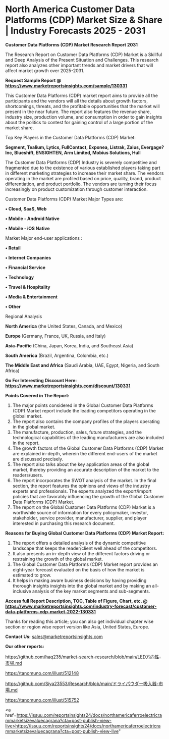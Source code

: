 # North America Customer Data Platforms  (CDP) Market Size & Share | Industry Forecasts 2025 - 2031

<strong>Customer Data Platforms  (CDP) Market Research Report 2031</strong>

The Research Report on Customer Data Platforms  (CDP) Market is a Skillful and Deep Analysis of the Present Situation and Challenges. This research report also analyzes other important trends and market drivers that will affect market growth over 2025-2031.

<strong>Request Sample Report @ <a href=https://www.marketreportsinsights.com/sample/130331>https://www.marketreportsinsights.com/sample/130331</a></strong>

This Customer Data Platforms  (CDP) market report aims to provide all the participants and the vendors will all the details about growth factors, shortcomings, threats, and the profitable opportunities that the market will present in the near future. The report also features the revenue share, industry size, production volume, and consumption in order to gain insights about the politics to contest for gaining control of a large portion of the market share.

Top Key Players in the Customer Data Platforms  (CDP) Market:

<strong>Segment, Tealium, Lytics, FullContact, Exponea, Listrak, Zaius, Evergage?Inc, Blueshift, ENSIGHTEN, Arm Limited, Mobius Solutions, Hull</strong>

The Customer Data Platforms  (CDP) Industry is severely competitive and fragmented due to the existence of various established players taking part in different marketing strategies to increase their market share. The vendors operating in the market are profiled based on price, quality, brand, product differentiation, and product portfolio. The vendors are turning their focus increasingly on product customization through customer interaction.

Customer Data Platforms  (CDP) Market Major Types are:

<strong>• Cloud, SaaS, Web

• Mobile - Android Native

• Mobile - iOS Native</strong>

Market Major end-user applications :

<strong>• Retail

• Internet Companies

• Financial Service

• Technology

• Travel & Hospitality

• Media & Entertainment

• Other</strong>

Regional Analysis

</u><strong><b>North America</b></strong> (the United States, Canada, and Mexico)

<strong><b>Europe </b></strong>(Germany, France, UK, Russia, and Italy)

<strong><b>Asia-Pacific</b></strong> (China, Japan, Korea, India, and Southeast Asia)

<strong><b>South America</b></strong> (Brazil, Argentina, Colombia, etc.)

<strong><b>The Middle East and Africa</b></strong> (Saudi Arabia, UAE, Egypt, Nigeria, and South Africa)

<strong>Go For Interesting Discount Here: <a href=https://www.marketreportsinsights.com/discount/130331>https://www.marketreportsinsights.com/discount/130331</a></strong>

<strong>Points Covered in The Report:</strong>
<ol>
  <li>The major points considered in the Global Customer Data Platforms  (CDP) Market report include the leading competitors operating in the global market.</li>
  <li>The report also contains the company profiles of the players operating in the global market.</li>
  <li>The manufacture, production, sales, future strategies, and the technological capabilities of the leading manufacturers are also included in the report.</li>
  <li>The growth factors of the Global Customer Data Platforms  (CDP) Market are explained in-depth, wherein the different end-users of the market are discussed precisely.</li>
  <li>The report also talks about the key application areas of the global market, thereby providing an accurate description of the market to the readers/users.</li>
  <li>The report incorporates the SWOT analysis of the market. In the final section, the report features the opinions and views of the industry experts and professionals. The experts analyzed the export/import policies that are favorably influencing the growth of the Global Customer Data Platforms  (CDP) Market.</li>
  <li>The report on the Global Customer Data Platforms  (CDP) Market is a worthwhile source of information for every policymaker, investor, stakeholder, service provider, manufacturer, supplier, and player interested in purchasing this research document.</li>
</ol>
<strong>Reasons for Buying Global Customer Data Platforms  (CDP) Market Report:</strong>

<ol>
  <li>The report offers a detailed analysis of the dynamic competitive landscape that keeps the reader/client well ahead of the competitors.</li>
  <li>It also presents an in-depth view of the different factors driving or restraining the growth of the global market.</li>
  <li>The Global Customer Data Platforms  (CDP) Market report provides an eight-year forecast evaluated on the basis of how the market is estimated to grow.</li>
  <li>It helps in making aware business decisions by having providing thorough insights insights into the global market and by making an all-inclusive analysis of the key market segments and sub-segments.</li>
</ol>
<strong>Access full Report Description, TOC, Table of Figure, Chart, etc. @ <a href=https://www.marketreportsinsights.com/industry-forecast/customer-data-platforms-cdp-market-2022-130331>https://www.marketreportsinsights.com/industry-forecast/customer-data-platforms-cdp-market-2022-130331</a></strong>


Thanks for reading this article; you can also get individual chapter wise section or region wise report version like Asia, United States, Europe.

<strong>Contact Us:</strong>
sales@marketreportsinsights.com

<strong>Our other reports:</strong>

<a href=https://github.com/haq235/market-search-research/blob/main/LED方向性-市場.md>https://github.com/haq235/market-search-research/blob/main/LED方向性-市場.md</a>

<a href=https://tanomuno.com/illust/512148>https://tanomuno.com/illust/512148</a>

<a href=https://github.com/Siya23553/Research/blob/main/ドライパウダー吸入器-市場.md>https://github.com/Siya23553/Research/blob/main/ドライパウダー吸入器-市場.md</a>

<a href=https://tanomuno.com/illust/515752>https://tanomuno.com/illust/515752</a>

<a href=https://issuu.com/reportsinsights24/docs/northamericaferroelectricrammarketsizevaluecagrana?cta=post-publish-view-live>https://issuu.com/reportsinsights24/docs/northamericaferroelectricrammarketsizevaluecagrana?cta=post-publish-view-live</a>"
